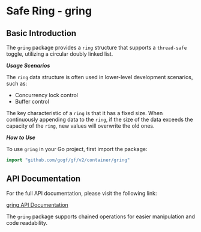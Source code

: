 # Safe Ring - gring

## Basic Introduction

The `gring` package provides a `ring` structure that supports a `thread-safe` toggle, utilizing a circular doubly linked list.

***Usage Scenarios***

The `ring` data structure is often used in lower-level development scenarios, such as:

- Concurrency lock control
- Buffer control

The key characteristic of a `ring` is that it has a fixed size. When continuously appending data to the `ring`, if the size of the data exceeds the capacity of the `ring`, new values will overwrite the old ones.

***How to Use***

To use `gring` in your Go project, first import the package:

```go
import "github.com/gogf/gf/v2/container/gring"
```

## API Documentation

For the full API documentation, please visit the following link:

[gring API Documentation](https://pkg.go.dev/github.com/gogf/gf/v2/container/gring)

The `gring` package supports chained operations for easier manipulation and code readability.
